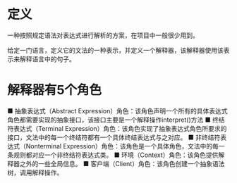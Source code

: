 # 定义 
一种按照规定语法对表达式进行解析的方案，在项目中一般很少用到。

给定一门语言，定义它的文法的一种表示，并定义一个解释器，该解释器使用该表示来解释语言中的句子。

# 解释器有5个角色
■  抽象表达式（Abstract Expression）角色：该角色声明一个所有的具体表达式角色都需要实现的抽象接口，该接口主要是一个解释操作interpret()方法
■ 终结符表达式（Terminal Expression）角色：该角色实现了抽象表达式角色所要求的接口，文法中的每一个终结符都有一个具体终结表达式与之对应。
■ 非终结符表达式（Nonterminal Expression）角色：该角色是一个具体角色，文法中的每一条规则都对应一个非终结符表达式类。
■ 环境（Context）角色：该角色提供解释器之外的一些全局信息。
■ 客户端（Client）角色：该角色创建一个抽象语法树，调用解释操作。